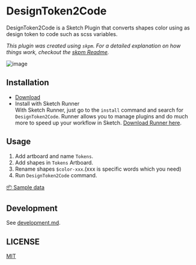 # DesignToken2Code

DesignToken2Code is a Sketch Plugin that converts shapes color using as design token to code such as scss variables.

_This plugin was created using `skpm`. For a detailed explanation on how things work, checkout the [skpm Readme](https://github.com/skpm/skpm/blob/master/README.md)._

![image](./docs/play.gif)

## Installation

- [Download](https://github.com/m-yoshiro/DesignToken2Code/releases)
- Install with Sketch Runner  
With Sketch Runner, just go to the `install` command and search for `DesignToken2Code`. Runner allows you to manage plugins and do much more to speed up your workflow in Sketch. [Download Runner here](http://www.sketchrunner.com).

## Usage

1. Add artboard and name `Tokens`.
1. Add shapes in `Tokens` Artboard.
1. Rename shapes `$color-xxx`.(xxx is specific words which you need)
1. Run `DesignToken2Code` command.

[📦 Sample data](./samples)

## Development

See [development.md](./docs/development.md).

## LICENSE

[MIT](./LICENSE)
